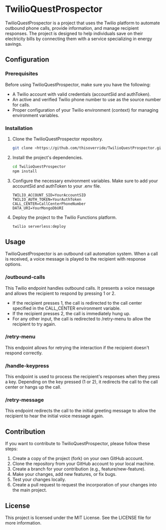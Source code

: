 # TwilioQuestProspector

TwilioQuestProspector is a project that uses the Twilio platform to automate outbound phone calls, provide information, and manage recipient responses. The project is designed to help individuals save on their electricity bills by connecting them with a service specializing in energy savings.

## Configuration

### Prerequisites

Before using TwilioQuestProspector, make sure you have the following:

- A Twilio account with valid credentials (accountSid and authToken).
- An active and verified Twilio phone number to use as the source number for calls.
- Proper configuration of your Twilio environment (context) for managing environment variables.

### Installation

1. Clone the TwilioQuestProspector repository.
    
    ```bash
    git clone <https://github.com/thisoverride/TwilioQuestProspector.git>
    ```
    
2. Install the project's dependencies.
    
    ```bash
    cd TwilioQuestProspector
    npm install
    ```
    
3. Configure the necessary environment variables. Make sure to add your accountSid and authToken to your .env file.
    
    ```
    TWILIO_ACCOUNT_SID=YourAccountSID
    TWILIO_AUTH_TOKEN=YourAuthToken
    CALL_CENTER=CallCenterPhoneNumber
    DATA_URI=YourMongoDbURI
    ```
    
4. Deploy the project to the Twilio Functions platform.
    
    ```bash
    twilio serverless:deploy
    ```
    

## Usage

TwilioQuestProspector is an outbound call automation system. When a call is received, a voice message is played to the recipient with response options.

### /outbound-calls

This Twilio endpoint handles outbound calls. It presents a voice message and allows the recipient to respond by pressing 1 or 2.

- If the recipient presses 1, the call is redirected to the call center specified in the CALL_CENTER environment variable.
- If the recipient presses 2, the call is immediately hung up.
- For any other input, the call is redirected to /retry-menu to allow the recipient to try again.

### /retry-menu

This endpoint allows for retrying the interaction if the recipient doesn't respond correctly.

### /handle-keypress

This endpoint is used to process the recipient's responses when they press a key. Depending on the key pressed (1 or 2), it redirects the call to the call center or hangs up the call.

### /retry-message

This endpoint redirects the call to the initial greeting message to allow the recipient to hear the initial voice message again.

## Contribution

If you want to contribute to TwilioQuestProspector, please follow these steps:

1. Create a copy of the project (fork) on your own GitHub account.
2. Clone the repository from your GitHub account to your local machine.
3. Create a branch for your contribution (e.g., feature/new-feature).
4. Make your changes, add new features, or fix bugs.
5. Test your changes locally.
6. Create a pull request to request the incorporation of your changes into the main project.

## License

This project is licensed under the MIT License. See the LICENSE file for more information.
